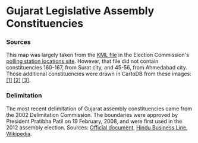 # Gujarat Legislative Assembly Constituencies

### Sources
This map was largely taken from the [KML file](http://psleci.nic.in/kml/GUJARAT-AC.zip) in the Election Commission's [polling station locations site](http://psleci.nic.in/). However, that file did not contain constituencies 160-167, from Surat city, and 45-56, from Ahmedabad city. Those additional constituencies were drawn in CartoDB from these images: [[1]](http://www.mapsofindia.com/assemblypolls/gujarat/gujarat-assembly-result.jpg) [[2]](http://www.mapsofindia.com/parliamentaryconstituencies/gujarat/images/ahmedabad-west-parliamentary-map.jpg) [[3]](https://ceo.gujarat.gov.in/AC_details.aspx?dno=22).

### Delimitation
The most recent delimitation of Gujarat assembly constituencies came from the 2002 Delimitation Commission. The boundaries were approved by President Pratibha Patil on 19 February, 2008, and were first used in the 2012 assembly election. Sources: [Official document](http://eci.nic.in/delim/Final_Publications/Gujarat/gujarat.pdf), [Hindu Business Line](http://www.thehindubusinessline.com/news/national/delimitation-might-stump-political-parties-in-2012-gujarat-polls/article3980899.ece), [Wikipedia](https://en.wikipedia.org/wiki/Delimitation_Commission_of_India).
